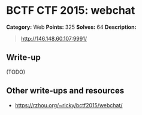 # BCTF CTF 2015: webchat

**Category:** Web
**Points:** 325
**Solves:** 64
**Description:** 

> http://146.148.60.107:9991/

## Write-up

(TODO)

## Other write-ups and resources

* <https://rzhou.org/~ricky/bctf2015/webchat/>